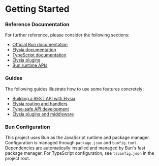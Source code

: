 # Getting Started

### Reference Documentation
For further reference, please consider the following sections:

* [Official Bun documentation](https://bun.sh/docs)
* [Elysia documentation](https://elysiajs.com)
* [TypeScript documentation](https://www.typescriptlang.org/docs/)
* [Elysia plugins](https://elysiajs.com/plugins/overview.html)
* [Bun runtime APIs](https://bun.sh/docs/api)

### Guides
The following guides illustrate how to use some features concretely:

* [Building a REST API with Elysia](https://elysiajs.com/quick-start.html)
* [Elysia routing and handlers](https://elysiajs.com/essential/route.html)
* [Type-safe API development](https://elysiajs.com/validation/overview.html)
* [Elysia plugins and middleware](https://elysiajs.com/plugins/overview.html)

### Bun Configuration

This project uses Bun as the JavaScript runtime and package manager.
Configuration is managed through `package.json` and `bunfig.toml`.
Dependencies are automatically installed and managed by Bun's fast package manager.
For TypeScript configuration, see `tsconfig.json` in the project root.
